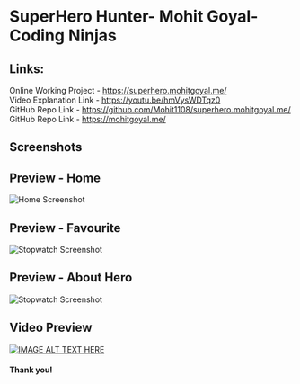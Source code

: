 ﻿# SuperHero Hunter- Mohit Goyal- Coding Ninjas <br>
## Links: <br>
Online Working Project - https://superhero.mohitgoyal.me/<br>
Video Explanation Link  - https://youtu.be/hmVysWDTqz0 <br>
GitHub Repo Link - https://github.com/Mohit1108/superhero.mohitgoyal.me/ <br>
GitHub Repo Link - https://mohitgoyal.me/ <br>

## Screenshots <br>
## Preview - Home <br>
  <img src="https://github.com/Mohit1108/superhero.mohitgoyal.me/blob/main/images/Hero_home.jpg?raw=true" alt="Home Screenshot" srcset=""> <br>
## Preview - Favourite <br>
  <img src="https://github.com/Mohit1108/superhero.mohitgoyal.me/blob/main/images/Hero_Fav.jpg?raw=true" alt="Stopwatch Screenshot" srcset=""> <br>
## Preview - About Hero <br>
  <img src="https://github.com/Mohit1108/superhero.mohitgoyal.me/blob/main/images/Hero_About.jpg?raw=true" alt="Stopwatch Screenshot" srcset=""> <br>

## Video Preview <br>
[![IMAGE ALT TEXT HERE](https://img.youtube.com/vi/hmVysWDTqz0/0.jpg)](https://www.youtube.com/watch?v=hmVysWDTqz0)


#### Thank you!


